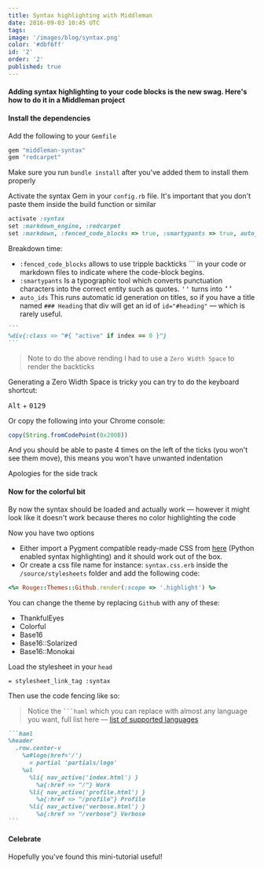 ```yaml
---
title: Syntax highlighting with Middleman
date: 2016-09-03 10:45 UTC
tags:
image: '/images/blog/syntax.png'
color: '#dbf6ff'
id: '2'
order: '2'
published: true
---
```


#### Adding syntax highlighting to your code blocks is the new swag. Here's how to do it in a Middleman project

#### Install the dependencies

Add the following to your `Gemfile`

```ruby
gem "middleman-syntax"
gem "redcarpet"
```

Make sure you run `bundle install` after you've added them to install them properly

Activate the syntax Gem in your `config.rb` file. It's important that you don't paste them
inside the build function or similar

```ruby
activate :syntax
set :markdown_engine, :redcarpet
set :markdown, :fenced_code_blocks => true, :smartypants => true, auto_ids: false
```

Breakdown time:

- `:fenced_code_blocks` allows to use tripple backticks &#x60;&#x60;&#x60;
in your code or markdown files to indicate where the code-block begins.
- `:smartypants` Is a typographic tool which converts punctuation characters into the correct entity such as quotes. <kbd>''</kbd> turns into <kbd>&rsquo;&rsquo;</kbd>
- `auto_ids` This runs automatic id generation on titles, so if you have a title named `### Heading` that div will get an id of `id="#heading"` — which is rarely useful.

```ruby
​​​​```
%div{:class => "#{ "active" if index == 0 }"}
​​​​```
```

>Note to do the above rending I had to use a `Zero Width Space` to render the backticks

Generating a Zero Width Space is tricky you can try to do the keyboard shortcut:

<kbd>Alt</kbd> + <kbd>0</kbd><kbd>1</kbd><kbd>2</kbd><kbd>9</kbd>

Or copy the following into your Chrome console:

```javascript
copy(String.fromCodePoint(0x200B))
```

And you should be able to paste 4 times on the left of the ticks (you won't see them move), this means you won't have unwanted indentation

Apologies for the side track

#### Now for the colorful bit

By now the syntax should be loaded and actually work — however it might look like it doesn't work because theres no color highlighting the code

Now you have two options

- Either import a Pygment compatible ready-made CSS from [here][218919b1] (Python enabled syntax highlighting) and it should work out of the box.
- Or create a css file name for instance: `syntax.css.erb` inside the `/source/stylesheets` folder and add the following code:

```ruby
<%= Rouge::Themes::Github.render(:scope => '.highlight') %>
```

You can change the theme by replacing `Github` with any of these:

- ThankfulEyes
- Colorful
- Base16
- Base16::Solarized
- Base16::Monokai

Load the stylesheet in your `head`

```haml
= stylesheet_link_tag :syntax
```

Then use the code fencing like so:

>Notice the <code>```haml</code> which you can replace with almost any language you want, full list here — [list of supported languages][467c66d3]

```ruby
​​​​```haml
%header
  .row.center-v
    %a#logo(href='/')
      = partial 'partials/logo'
    %ul
      %li{ nav_active('index.html') }
        %a{:href => "/"} Work
      %li{ nav_active('profile.html') }
        %a{:href => "/profile"} Profile
      %li{ nav_active('verbose.html') }
        %a{:href => "/verbose"} Verbose
​​​​```
```
#### Celebrate

Hopefully you've found this mini-tutorial useful!  


  [218919b1]: https://github.com/richleland/pygments-css "pygments"
  [467c66d3]: https://github.com/jneen/rouge/wiki/List-of-supported-languages-and-lexers "supported language"
